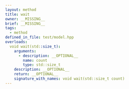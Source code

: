 ```yaml
---
layout: method
title: wait
owner: __MISSING__
brief: __MISSING__
tags:
  - method
defined_in_file: test/model.hpp
overloads:
  void wait(std::size_t):
    arguments:
      - description: __OPTIONAL__
        name: count
        type: std::size_t
    description: __OPTIONAL__
    return: __OPTIONAL__
    signature_with_names: void wait(std::size_t count)
---
```

